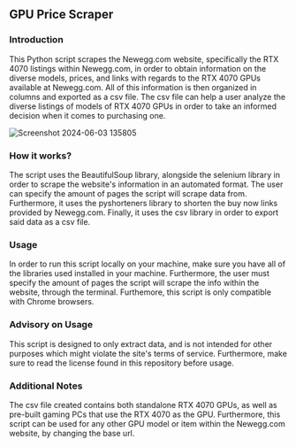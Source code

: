 ## GPU Price Scraper
### Introduction
This Python script scrapes the Newegg.com website, specifically the RTX 4070 listings within Newegg.com, in order to obtain information on the diverse models, prices, and links with regards to the RTX 4070 GPUs available at Newegg.com. All of this information is then organized in columns and exported as a csv file. The csv file can help a user analyze the diverse listings of models of RTX 4070 GPUs in order to take an informed decision when it comes to purchasing one.

![Screenshot 2024-06-03 135805](https://github.com/Lorenzo-Castellini-Coutin/GPU-Price-Scraper/assets/153740191/e1357a4c-5489-4400-bec3-99cc30e93fe3)


### How it works?
The script uses the BeautifulSoup library, alongside the selenium library in order to scrape the website's information in an automated format. The user can specify the amount of pages the script will scrape data from. Furthermore, it uses the pyshorteners library to shorten the buy now links provided by Newegg.com. Finally, it uses the csv library in order to export said data as a csv file.

### Usage
In order to run this script locally on your machine, make sure you have all of the libraries used installed in your machine. Furthermore, the user must specify the amount of pages the script will scrape the info within the website, through the terminal. Furthemore, this script is only compatible with Chrome browsers.
### Advisory on Usage
This script is designed to only extract data, and is not intended for other purposes which might violate the site's terms of service. Furthermore, make sure to read the license found in this repository before usage.
### Additional Notes
The csv file created contains both standalone RTX 4070 GPUs, as well as pre-built gaming PCs that use the RTX 4070 as the GPU. Furthermore, this script can be used for any other GPU model or item within the Newegg.com website, by changing the base url.
